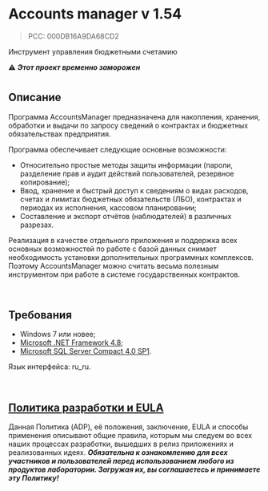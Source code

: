 # Accounts manager v 1.54
> PCC: 000DB16A9DA68CD2


Инструмент управления бюджетными счетамию

:warning: ***Этот проект временно заморожен***


#

## Описание

Программа AccountsManager предназначена для накопления, хранения, обработки и выдачи по запросу
сведений о контрактах и бюджетных обязательствах предприятия.

Программа обеспечивает следующие основные возможности:
- Относительно простые методы защиты информации (пароли, разделение прав и аудит действий
  пользователей, резервное копирование);
- Ввод, хранение и быстрый доступ к сведениям о видах расходов, счетах и лимитах бюджетных
  обязательств (ЛБО), контрактах и периодах их исполнения, кассовом планировании;
- Составление и экспорт отчётов (наблюдателей) в различных разрезах.

Реализация в качестве отдельного приложения и поддержка всех основных возможностей по работе с базой
данных снимает необходимость установки дополнительных программных комплексов. Поэтому AccountsManager
можно считать весьма полезным инструментом при работе в системе государственных контрактов.

&nbsp;



## Требования

- Windows 7 или новее;
- [Microsoft .NET Framework 4.8](https://go.microsoft.com/fwlink/?linkid=2088631);
- [Microsoft SQL Server Compact 4.0 SP1](https://microsoft.com/en-us/download/details.aspx?id=30709).

Язык интерфейса: ru_ru.

&nbsp;



## [Политика разработки и EULA](https://adslbarxatov.github.io/ADP/ru)

Данная Политика (ADP), её положения, заключение, EULA и способы применения
описывают общие правила, которым мы следуем во всех наших процессах разработки, вышедших в релиз приложениях
и реализованных идеях.
***Обязательна к ознакомлению для всех участников и пользователей перед использованием любого из продуктов лаборатории.
Загружая их, вы соглашаетесь и принимаете эту Политику!***
